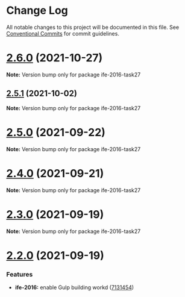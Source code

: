 # Change Log

All notable changes to this project will be documented in this file.
See [Conventional Commits](https://conventionalcommits.org) for commit guidelines.

# [2.6.0](https://github.com/sabertazimi/hust-web/compare/v2.5.1...v2.6.0) (2021-10-27)

**Note:** Version bump only for package ife-2016-task27





## [2.5.1](https://github.com/sabertazimi/hust-web/compare/v2.5.0...v2.5.1) (2021-10-02)

**Note:** Version bump only for package ife-2016-task27





# [2.5.0](https://github.com/sabertazimi/hust-web/compare/v2.4.0...v2.5.0) (2021-09-22)

**Note:** Version bump only for package ife-2016-task27





# [2.4.0](https://github.com/sabertazimi/hust-web/compare/v2.3.0...v2.4.0) (2021-09-21)

**Note:** Version bump only for package ife-2016-task27





# [2.3.0](https://github.com/sabertazimi/hust-web/compare/v2.2.0...v2.3.0) (2021-09-19)

**Note:** Version bump only for package ife-2016-task27





# [2.2.0](https://github.com/sabertazimi/hust-web/compare/v2.1.0...v2.2.0) (2021-09-19)


### Features

* **ife-2016:** enable Gulp building workd ([7131454](https://github.com/sabertazimi/hust-web/commit/713145437272a5cdf0c8f64ba9c60062e0db8334))
